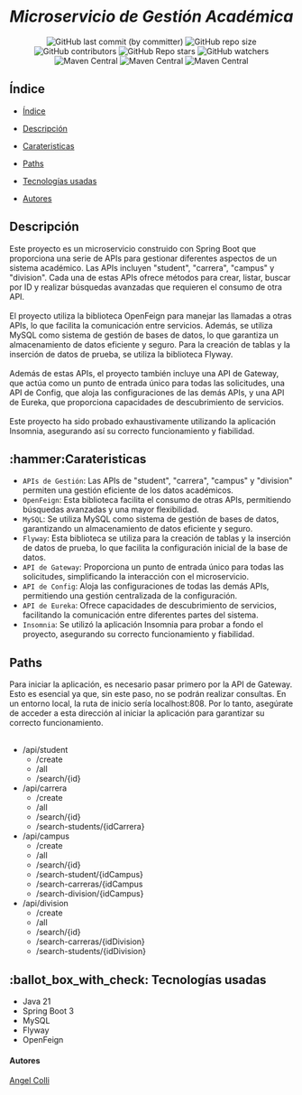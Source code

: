 <em> <h1 align="center"> Microservicio de Gestión Académica </h1> </em>

<p align="center">

<img alt="GitHub last commit (by committer)" src="https://img.shields.io/github/last-commit/NoxSlow99/student-control-microservice?style=plastic&color=0757BD&labelColor=098507">

<img alt="GitHub repo size" src="https://img.shields.io/github/repo-size/NoxSlow99/student-control-microservice?style=plastic&label=Tama%C3%B1o&color=0757BD&labelColor=098507">

<img alt="GitHub contributors" src="https://img.shields.io/github/contributors/NoxSlow99/student-control-microservice?style=plastic&color=0757BD&labelColor=098507">

<img alt="GitHub Repo stars" src="https://img.shields.io/github/stars/NoxSlow99/student-control-microservice?style=social">

<img alt="GitHub watchers" src="https://img.shields.io/github/watchers/NoxSlow99/student-control-microservice?style=social">

<img alt="Maven Central" src="https://img.shields.io/maven-central/v/org.springframework.boot/spring-boot-starter-parent?style=social&logo=Spring%20Boot&label=Spring%20Boot">

<img alt="Maven Central" src="https://img.shields.io/maven-central/v/org.flywaydb/flyway-mysql?style=social&logo=Flyway&label=Flyway">

<img alt="Maven Central" src="https://img.shields.io/maven-central/v/com.mysql/mysql-connector-j?style=social&logo=MySQL&label=MySQL">

</p>

<h2 name="indice"> Índice </h2>

- [Índice](#indice)

- [Descripción](#descripcion)

- [Carateristicas](#Carateristicas)

- [Paths](#paths)

- [Tecnologías usadas](#tecnologias-usadas)

- [Autores](#autores)

<h2 name="descripcion"> Descripción </h2>
<p> Este proyecto es un microservicio construido con Spring Boot que proporciona una serie de APIs para gestionar diferentes aspectos de un sistema académico. 
    Las APIs incluyen "student", "carrera", "campus" y "division". Cada una de estas APIs ofrece métodos para crear, listar, buscar por ID y realizar búsquedas avanzadas 
    que requieren el consumo de otra API. <br><br>
    El proyecto utiliza la biblioteca OpenFeign para manejar las llamadas a otras APIs, lo que facilita la comunicación entre servicios. Además, se utiliza MySQL como 
    sistema de gestión de bases de datos, lo que garantiza un almacenamiento de datos eficiente y seguro. Para la creación de tablas y la inserción de datos de prueba, 
    se utiliza la biblioteca Flyway. <br><br>
    Además de estas APIs, el proyecto también incluye una API de Gateway, que actúa como un punto de entrada único para todas las solicitudes, una API de Config, 
    que aloja las configuraciones de las demás APIs, y una API de Eureka, que proporciona capacidades de descubrimiento de servicios. <br><br>
    Este proyecto ha sido probado exhaustivamente utilizando la aplicación Insomnia, asegurando así su correcto funcionamiento y fiabilidad. </p>

<h2 name="Carateristicas"> :hammer:Carateristicas </h2>

- `APIs de Gestión`: Las APIs de "student", "carrera", "campus" y "division" permiten una gestión eficiente de los datos académicos.
- `OpenFeign`: Esta biblioteca facilita el consumo de otras APIs, permitiendo búsquedas avanzadas y una mayor flexibilidad.
- `MySQL`: Se utiliza MySQL como sistema de gestión de bases de datos, garantizando un almacenamiento de datos eficiente y seguro.
- `Flyway`: Esta biblioteca se utiliza para la creación de tablas y la inserción de datos de prueba, lo que facilita la configuración inicial de la base de datos.
- `API de Gateway`: Proporciona un punto de entrada único para todas las solicitudes, simplificando la interacción con el microservicio.
- `API de Config`: Aloja las configuraciones de todas las demás APIs, permitiendo una gestión centralizada de la configuración.
- `API de Eureka`: Ofrece capacidades de descubrimiento de servicios, facilitando la comunicación entre diferentes partes del sistema.
- `Insomnia`: Se utilizó la aplicación Insomnia para probar a fondo el proyecto, asegurando su correcto funcionamiento y fiabilidad.

<h2 name="paths"> Paths </h2>
    Para iniciar la aplicación, es necesario pasar primero por la API de Gateway. Esto es esencial ya que, sin este paso, no se podrán realizar consultas. 
    En un entorno local, la ruta de inicio sería localhost:808. Por lo tanto, asegúrate de acceder a esta dirección al iniciar la aplicación para garantizar su correcto 
    funcionamiento. <br><br>

- /api/student
  -	/create
  -	/all
  -	/search/{id}
- /api/carrera
  -	/create
  -	/all
  -	/search/{id}
  -	/search-students/{idCarrera}
- /api/campus
  -	/create
  -	/all
  -	/search/{id}
  -	/search-student/{idCampus}
  -	/search-carreras/{idCampus
  -	/search-division/{idCampus}
- /api/division
  -	/create
  -	/all
  -	/search/{id}
  -	/search-carreras/{idDivision}
  -	/search-students/{idDivision}

<h2 name="tecnologias-usadas"> :ballot_box_with_check: Tecnologías usadas </h2>

- Java 21
- Spring Boot 3
- MySQL
- Flyway
- OpenFeign

<h4> Autores </h4>

<a href="https://github.com/NoxSlow99" target="_blank" name="autores"> Angel Colli </a>

